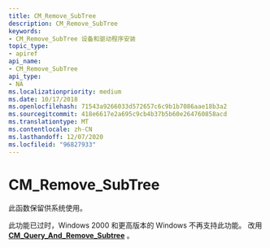 ```yaml
---
title: CM_Remove_SubTree
description: CM_Remove_SubTree
keywords:
- CM_Remove_SubTree 设备和驱动程序安装
topic_type:
- apiref
api_name:
- CM_Remove_SubTree
api_type:
- NA
ms.localizationpriority: medium
ms.date: 10/17/2018
ms.openlocfilehash: 71543a9266033d572657c6c9b1b7086aae18b3a2
ms.sourcegitcommit: 418e6617e2a695c9cb4b37b5b60e264760858acd
ms.translationtype: MT
ms.contentlocale: zh-CN
ms.lasthandoff: 12/07/2020
ms.locfileid: "96827933"
---
```

# <a name="cm_remove_subtree"></a>CM_Remove_SubTree

此函数保留供系统使用。

此功能已过时，Windows 2000 和更高版本的 Windows 不再支持此功能。 改用 [**CM_Query_And_Remove_Subtree**](/windows/win32/api/cfgmgr32/nf-cfgmgr32-cm_query_and_remove_subtreew) 。
